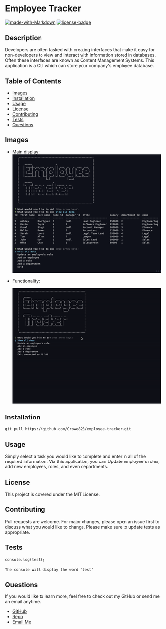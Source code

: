 # Employee Tracker

[![made-with-Markdown](https://img.shields.io/badge/Made%20with-Markdown-1f425f.svg)](http://commonmark.org)
[![license-badge](https://img.shields.io/badge/License-MIT-red.svg)](https://shields.io/)

## Description

Developers are often tasked with creating interfaces that make it easy for non-developers to view and interact with information stored in databases. Often these interfaces are known as Content Management Systems. This application is a CLI which can store your company's employee database.

## Table of Contents

- [Images](#images)
- [Installation](#installation)
- [Usage](#usage)
- [License](#license)
- [Contributing](#contributing)
- [Tests](#tests)
- [Questions](#tests)

## Images

- Main display:
  ![Employee Tracker](https://github.com/Crowe828/employee-tracker/blob/main/assets/images/employee-tracker.png)

- Functionality:

  ![Employee Tracker GIF](https://github.com/Crowe828/employee-tracker/blob/main/assets/images/employee-tracker.gif)

## Installation

```
git pull https://github.com/Crowe828/employee-tracker.git
```

## Usage

Simply select a task you would like to complete and enter in all of the required information. Via this application, you can Update employee's roles, add new employees, roles, and even departments.

## License

This project is covered under the MIT License.

## Contributing

Pull requests are welcome. For major changes, please open an issue first to discuss what you would like to change.
Please make sure to update tests as appropriate.

## Tests

```
console.log(test);

The console will display the word 'test'
```

## Questions

If you would like to learn more, feel free to check out my GitHub or send me an email anytime.

- [GitHub](https://github.com/crowe828)
- [Repo](https://github.com/Crowe828/employee-tracker)
- [Email Me](mailto:crowe828@gmail.com?subject=Nice%20README%20Generator%20Dude)
